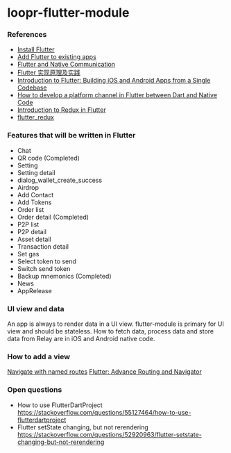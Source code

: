 # loopr-flutter-module

### References
- [Install Flutter](https://flutter.dev/docs/get-started/install/macos)
- [Add Flutter to existing apps](https://github.com/flutter/flutter/wiki/Add-Flutter-to-existing-apps)
- [Flutter and Native Communication](https://blog.testfairy.com/flutter-and-native-communication/)
- [Flutter 实现原理及实践](https://mp.weixin.qq.com/s/-nOsT8yQTvPAojmGIO7Yzg)
- [Introduction to Flutter: Building iOS and Android Apps from a Single Codebase](https://www.appcoda.com/flutter-basics/)
- [How to develop a platform channel in Flutter between Dart and Native Code](https://medium.com/@atul.sharma_94062/creating-a-bridge-in-flutter-between-dart-and-native-code-in-java-or-objectivec-5f80fd0cd713)
- [Introduction to Redux in Flutter](https://blog.novoda.com/introduction-to-redux-in-flutter/)
- [flutter_redux](https://github.com/brianegan/flutter_redux)

### Features that will be written in Flutter
- Chat
- QR code (Completed)
- Setting
- Setting detail
- dialog_wallet_create_success
- Airdrop
- Add Contact
- Add Tokens
- Order list
- Order detail (Completed)
- P2P list
- P2P detail
- Asset detail
- Transaction detail
- Set gas
- Select token to send
- Switch send token
- Backup mnemonics (Completed)
- News
- AppRelease

### UI view and data
An app is always to render data in a UI view. flutter-module is primary for UI view and should be stateless. How to fetch data, process data and store data from Relay are in iOS and Android native code.

### How to add a view
[Navigate with named routes](https://flutter.dev/docs/cookbook/navigation/named-routes)
[Flutter: Advance Routing and Navigator](https://medium.com/@nitishk72/flutter-advance-routing-and-navigator-df0f86f0974f)

### Open questions
- How to use FlutterDartProject https://stackoverflow.com/questions/55127464/how-to-use-flutterdartproject
- Flutter setState changing, but not rerendering https://stackoverflow.com/questions/52920963/flutter-setstate-changing-but-not-rerendering